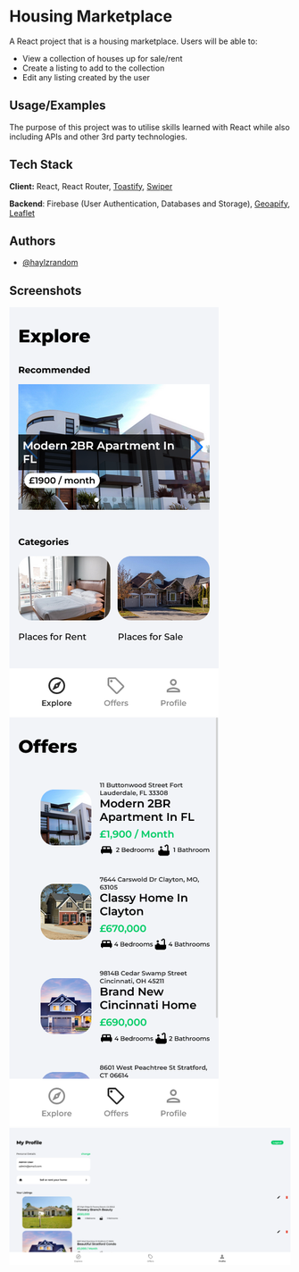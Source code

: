 # Housing Marketplace

A React project that is a housing marketplace. Users will be able to:

- View a collection of houses up for sale/rent
- Create a listing to add to the collection
- Edit any listing created by the user

## Usage/Examples

The purpose of this project was to utilise skills learned with React while also
including APIs and other 3rd party technologies.

## Tech Stack

**Client:** React, React Router,
[Toastify](https://github.com/fkhadra/react-toastify),
[Swiper](https://swiperjs.com/)

**Backend**: Firebase (User Authentication, Databases and Storage),
[Geoapify](https://www.geoapify.com/), [Leaflet](https://leafletjs.com/)

## Authors

- [@haylzrandom](https://www.github.com/haylzrandom)

## Screenshots

![Homepage Screenshot](/screenshots/HousingMarketplaceHomepage.png)
![Offers Screenshot](/screenshots/HousingMarketplaceOffers.png)
![Profile Screenshot](/screenshots/HousingMarketplaceProfile.png)
